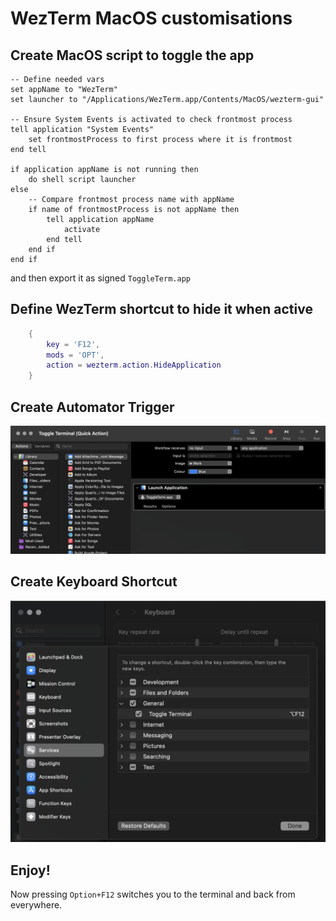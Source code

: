 # WezTerm MacOS customisations

## Create MacOS script to toggle the app

```
-- Define needed vars
set appName to "WezTerm"
set launcher to "/Applications/WezTerm.app/Contents/MacOS/wezterm-gui"

-- Ensure System Events is activated to check frontmost process
tell application "System Events"
	set frontmostProcess to first process where it is frontmost
end tell

if application appName is not running then
	do shell script launcher
else
	-- Compare frontmost process name with appName
	if name of frontmostProcess is not appName then
		tell application appName
			activate
		end tell
	end if
end if
```

and then export it as signed `ToggleTerm.app`

## Define WezTerm shortcut to hide it when active

```lua
  	{
  		key = 'F12',
  		mods = 'OPT',
  		action = wezterm.action.HideApplication
  	}
```

## Create Automator Trigger
![Create Automator Trigger](./create-automator-trigger.png "Create Automator Trigger")

## Create Keyboard Shortcut
![Create Keyboard Shortcut](./create-shortcut.png "Create Keyboard Shortcut")

## Enjoy!

Now pressing `Option+F12` switches you to the terminal and back from everywhere.
